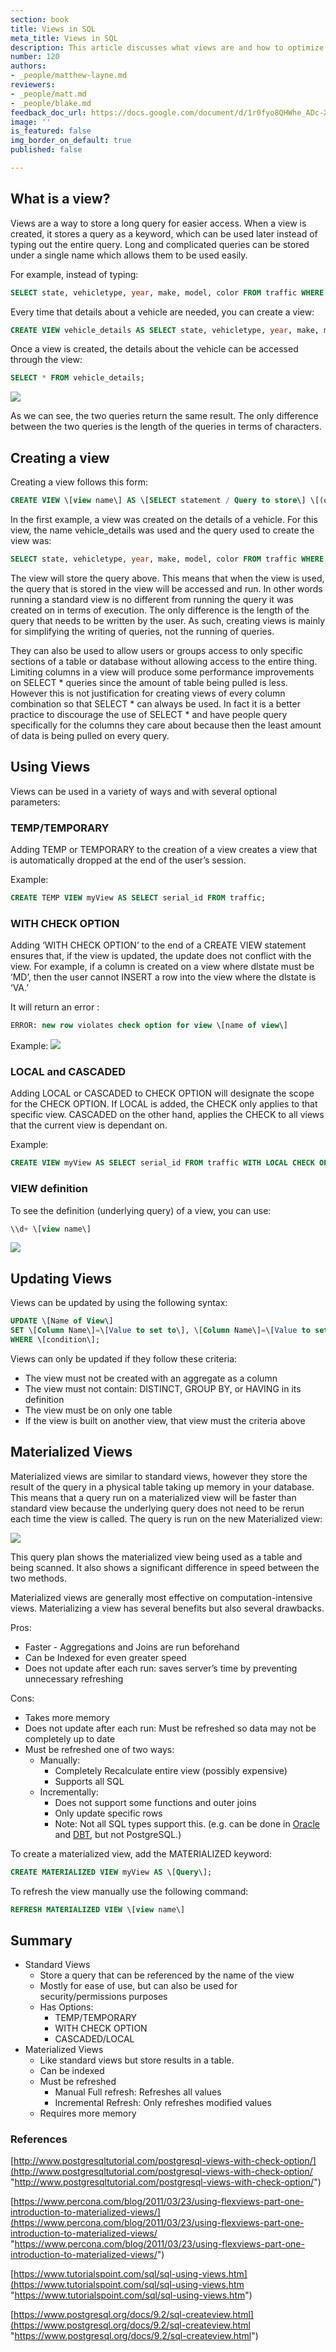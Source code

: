 ```yaml
---
section: book
title: Views in SQL
meta_title: Views in SQL
description: This article discusses what views are and how to optimize your queries using views
number: 120
authors:
- _people/matthew-layne.md
reviewers:
- _people/matt.md
- _people/blake.md
feedback_doc_url: https://docs.google.com/document/d/1r0fyo8QHWhe_ADc-XruJBRtlIjQjJ3kjwM6xcjmbhhs/edit
image: ''
is_featured: false
img_border_on_default: true
published: false

---
```

## What is a view?

Views are a way to store a long query for easier access. When a view is created, it stores a query as a keyword, which can be used later instead of typing out the entire query. Long and complicated queries can be stored under a single name which allows them to be used easily.

For example, instead of typing:

```sql
SELECT state, vehicletype, year, make, model, color FROM traffic WHERE state=’MD’;
```

Every time that details about a vehicle are needed, you can create a view:

```sql
CREATE VIEW vehicle_details AS SELECT state, vehicletype, year, make, model, color FROM traffic WHERE state=’MD’;
```

Once a view is created, the details about the vehicle can be accessed through the view:

```sql
SELECT * FROM vehicle_details;
```

![](/assets/images/sql-optimization/views/views_0.png)

As we can see, the two queries return the same result. The only difference between the two queries is the length of the queries in terms of characters.

## Creating a view

Creating a view follows this form:

```sql
CREATE VIEW \[view name\] AS \[SELECT statement / Query to store\] \[(optional) WHERE \[condition\]\];
```

In the first example, a view was created on the details of a vehicle. For this view, the name vehicle_details was used and the query used to create the view was:

```sql
SELECT state, vehicletype, year, make, model, color FROM traffic WHERE state=’MD’;
```

The view will store the query above. This means that when the view is used, the query that is stored in the view will be accessed and run. In other words running a standard view is no different from running the query it was created on in terms of execution. The only difference is the length of the query that needs to be written by the user. As such, creating views is mainly for simplifying the writing of queries, not the running of queries.

They can also be used to allow users or groups access to only specific sections of a table or database without allowing access to the entire thing. Limiting columns in a view will produce some performance improvements on SELECT * queries since the amount of table being pulled is less. However this is not justification for creating views of every column combination so that SELECT * can always be used. In fact it is a better practice to discourage the use of SELECT * and have people query specifically for the columns they care about because then the least amount of data is being pulled on every query.

## Using Views

Views can be used in a variety of ways and with several optional parameters:

### TEMP/TEMPORARY

Adding TEMP or TEMPORARY to the creation of a view creates a view that is automatically dropped at the end of the user’s session.

Example:
```sql
CREATE TEMP VIEW myView AS SELECT serial_id FROM traffic;
```

### WITH CHECK OPTION

Adding ‘WITH CHECK OPTION’ to the end of a CREATE VIEW statement ensures that, if the view is updated, the update does not conflict with the view. For example, if a column is created on a view where dlstate must be ‘MD’, then the user cannot INSERT a row into the view where the dlstate is ‘VA.’

It will return an error :
```sql
ERROR: new row violates check option for view \[name of view\]
```

Example: ![](/assets/images/sql-optimization/views/views_1.png)

### LOCAL and CASCADED

Adding LOCAL or CASCADED to CHECK OPTION will designate the scope for the CHECK OPTION. If LOCAL is added, the CHECK only applies to that specific view. CASCADED on the other hand, applies the CHECK to all views that the current view is dependant on.

Example:
```sql
CREATE VIEW myView AS SELECT serial_id FROM traffic WITH LOCAL CHECK OPTION;
```

### VIEW definition

To see the definition (underlying query) of a view, you can use:

```sql
\\d+ \[view name\]
```
![](/assets/images/sql-optimization/views/views_2.png)

## Updating Views

Views can be updated by using the following syntax:

```sql
UPDATE \[Name of View\]
SET \[Column Name\]=\[Value to set to\], \[Column Name\]=\[Value to set to\], etc
WHERE \[condition\];
```

Views can only be updated if they follow these criteria:

* The view must not be created with an aggregate as a column
* The view must not contain: DISTINCT, GROUP BY, or HAVING in its definition
* The view must be on only one table
* If the view is built on another view, that view must the criteria above

## Materialized Views

Materialized views are similar to standard views, however they store the result of the query in a physical table taking up memory in your database. This means that a query run on a materialized view will be faster than standard view because the underlying query does not need to be rerun each time the view is called. The query is run on the new Materialized view:

![](/assets/images/sql-optimization/views/views_3.png)

This query plan shows the materialized view being used as a table and being scanned. It also shows a significant difference in speed between the two methods.

Materialized views are generally most effective on computation-intensive views. Materializing a view has several benefits but also several drawbacks.

Pros:

* Faster - Aggregations and Joins are run beforehand
* Can be Indexed for even greater speed
* Does not update after each run: saves server’s time by preventing unnecessary refreshing

Cons:

* Takes more memory
* Does not update after each run: Must be refreshed so data may not be completely up to date
* Must be refreshed one of two ways:
  * Manually:
    * Completely Recalculate entire view (possibly expensive)
    * Supports all SQL
  * Incrementally:
    * Does not support some functions and outer joins
    * Only update specific rows
    * Note: Not all SQL types support this. (e.g. can be done in [Oracle](https://docs.oracle.com/database/121/DWHSG/refresh.htm) and [DBT](https://docs.getdbt.com/docs/configuring-incremental-models), but not PostgreSQL.)

To create a materialized view, add the MATERIALIZED keyword:

```sql
CREATE MATERIALIZED VIEW myView AS \[Query\];
```

To refresh the view manually use the following command:

```sql
REFRESH MATERIALIZED VIEW \[view name\]
```

## Summary

* Standard Views
  * Store a query that can be referenced by the name of the view
  * Mostly for ease of use, but can also be used for security/permissions purposes
  * Has Options:
    * TEMP/TEMPORARY
    * WITH CHECK OPTION
    * CASCADED/LOCAL
* Materialized Views
  * Like standard views but store results in a table.
  * Can be indexed
  * Must be refreshed
    * Manual Full refresh: Refreshes all values
    * Incremental Refresh: Only refreshes modified values
  * Requires more memory

### References

[http://www.postgresqltutorial.com/postgresql-views-with-check-option/](http://www.postgresqltutorial.com/postgresql-views-with-check-option/ "http://www.postgresqltutorial.com/postgresql-views-with-check-option/")

[https://www.percona.com/blog/2011/03/23/using-flexviews-part-one-introduction-to-materialized-views/](https://www.percona.com/blog/2011/03/23/using-flexviews-part-one-introduction-to-materialized-views/ "https://www.percona.com/blog/2011/03/23/using-flexviews-part-one-introduction-to-materialized-views/")

[https://www.tutorialspoint.com/sql/sql-using-views.htm](https://www.tutorialspoint.com/sql/sql-using-views.htm "https://www.tutorialspoint.com/sql/sql-using-views.htm")

[https://www.postgresql.org/docs/9.2/sql-createview.html](https://www.postgresql.org/docs/9.2/sql-createview.html "https://www.postgresql.org/docs/9.2/sql-createview.html")
